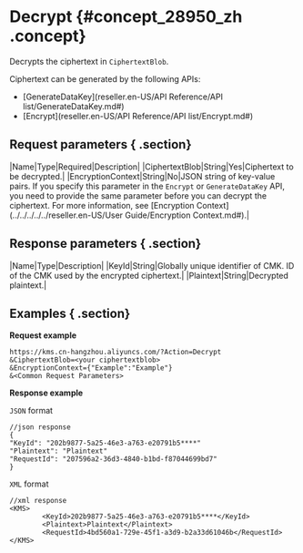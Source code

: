 # Decrypt {#concept_28950_zh .concept}

Decrypts the ciphertext in `CiphertextBlob`.

Ciphertext can be generated by the following APIs:

-   [GenerateDataKey](reseller.en-US/API Reference/API list/GenerateDataKey.md#) 
-    [Encrypt](reseller.en-US/API Reference/API list/Encrypt.md#) 

## Request parameters { .section}

|Name|Type|Required|Description|
|CiphertextBlob|String|Yes|Ciphertext to be decrypted.|
|EncryptionContext|String|No|JSON string of key-value pairs. If you specify this parameter in the `Encrypt` or `GenerateDataKey` API, you need to provide the same parameter before you can decrypt the ciphertext. For more information, see [Encryption Context](../../../../../reseller.en-US/User Guide/Encryption Context.md#).|

## Response parameters { .section}

|Name|Type|Description|
|KeyId|String|Globally unique identifier of CMK. ID of the CMK used by the encrypted ciphertext.|
|Plaintext|String|Decrypted plaintext.|

## Examples { .section}

**Request example**

```
https://kms.cn-hangzhou.aliyuncs.com/?Action=Decrypt
&CiphertextBlob=<your ciphertextblob>
&EncryptionContext={"Example":"Example"}
&<Common Request Parameters>

```

**Response example**

`JSON` format

```
//json response
{
"KeyId": "202b9877-5a25-46e3-a763-e20791b5****"
"Plaintext": "Plaintext"
"RequestId": "207596a2-36d3-4840-b1bd-f87044699bd7"
}

```

 `XML` format

```
//xml response
<KMS>
        <KeyId>202b9877-5a25-46e3-a763-e20791b5****</KeyId>
        <Plaintext>Plaintext</Plaintext>
        <RequestId>4bd560a1-729e-45f1-a3d9-b2a33d61046b</RequestId>
</KMS>


```

